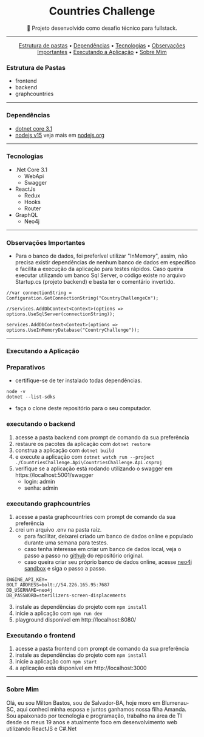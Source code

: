 <h1 align="center">Countries Challenge</h1>

<p align="center"> 🚀 Projeto desenvolvido como desafio técnico para fullstack. </p>

---

<p align="center">
 <a href="#estrutura-de-pastas">Estrutura de pastas</a> •
 <a href="#dependências">Dependências</a> •
 <a href="#tecnologias">Tecnologias</a> • 
 <a href="#observações-importantes">Observações Importantes</a> • 
 <a href="#executando-a-aplicação">Executando a Aplicação</a> • 
 <a href="#sobre-mim">Sobre Mim</a>
</p>

### **Estrutura de Pastas**
- frontend
- backend
- graphcountries
---
### **Dependências**
- [dotnet core 3.1](https://dotnet.microsoft.com/download/dotnet/thank-you/sdk-3.1.408-windows-x64-installer)
- [nodejs v15](https://nodejs.org/dist/v14.16.1/node-v14.16.1-x64.msi) veja mais em [nodejs.org](https://nodejs.org/pt-br/)
---

### **Tecnologias**
- .Net Core 3.1
    - WebApi
    - Swagger
- ReactJs
    - Redux
    - Hooks
    - Router
- GraphQL
    - Neo4j

---
### **Observações Importantes**
- Para o banco de dados, foi preferível utilizar "InMemory", assim, não precisa existir dependências de nenhum banco de dados em específico e facilita a execução da aplicação para testes rápidos. Caso queira executar utilizando um banco Sql Server, o código existe no arquivo Startup.cs (projeto backend) e basta ter o comentário invertido.

```
//var connectionString = Configuration.GetConnectionString("CountryChallengeCn");

//services.AddDbContext<Context>(options => options.UseSqlServer(connectionString));

services.AddDbContext<Context>(options => options.UseInMemoryDatabase("CountryChallenge"));
```
---
### **Executando a Aplicação**
### **Preparativos**
- certifique-se de ter instalado todas dependências.
```
node -v
dotnet --list-sdks
```
- faça o clone deste repositório para o seu computador.
### **executando o backend**
1. acesse a pasta backend com prompt de comando da sua preferência
2. restaure os pacotes da aplicação com `dotnet restore`
3. construa a aplicação com `dotnet build`
4. e execute a aplicação com `dotnet watch run --project ./CountriesChallenge.Api\CountriesChallenge.Api.csproj`
5. verifique se a aplicação está rodando utilizando o swagger em https://localhost:5001/swagger
    - login: admin
    - senha: admin
### **executando graphcountries**

1. acesse a pasta graphcountries com prompt de comando da sua preferência
2. crei um arquivo .env na pasta raiz.
    - para facilitar, deixarei criado um banco de dados online e populado durante uma semana para testes.
    - caso tenha interesse em criar um banco de dados local, veja o passo a passo no [github](https://github.com/lennertVanSever/graphcountries) do repositório original.
    - caso queira criar seu próprio banco de dados online, acesse [neo4j sandbox](https://neo4j.com/sandbox/) e siga o passo a passo.
```
ENGINE_API_KEY=
BOLT_ADDRESS=bolt://54.226.165.95:7687
DB_USERNAME=neo4j
DB_PASSWORD=sterilizers-screen-displacements
```
3. instale as dependências do projeto com `npm install`
4. inicie a aplicação com `npm run dev`  
5. playground disponível em http://localhost:8080/

### Executando o frontend
1. acesse a pasta frontend com prompt de comando da sua preferência
2. instale as dependências do projeto com `npm install`
3. inicie a aplicação com `npm start`
4. a aplicação está disponível em http://localhost:3000

---
### **Sobre Mim**
Olá, eu sou Milton Bastos, sou de Salvador-BA, hoje moro em Blumenau-SC, aqui conheci minha esposa e juntos ganhamos nossa filha Amanda.  
Sou apaixonado por tecnologia e programação, trabalho na área de TI desde os meus 19 anos e atualmente foco em desenvolvimento web utilizando ReactJS e C#.Net